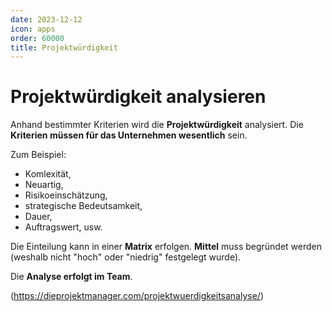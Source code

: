 ```yaml
---
date: 2023-12-12
icon: apps
order: 60000
title: Projektwürdigkeit
---
```


# Projektwürdigkeit analysieren

Anhand bestimmter Kriterien wird die **Projektwürdigkeit** analysiert. Die **Kriterien müssen für das Unternehmen wesentlich** sein.

Zum Beispiel:

- Komlexität,
- Neuartig,
- Risikoeinschätzung,
- strategische Bedeutsamkeit,
- Dauer,
- Auftragswert, usw.

Die Einteilung kann in einer **Matrix** erfolgen. **Mittel** muss begründet werden (weshalb nicht "hoch" oder "niedrig" festgelegt wurde).

Die **Analyse erfolgt im Team**.

(https://dieprojektmanager.com/projektwuerdigkeitsanalyse/)
